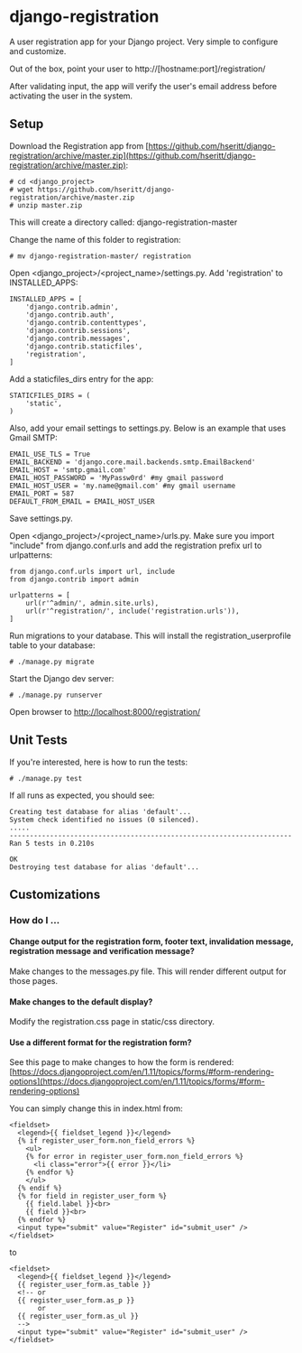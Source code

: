 # django-registration

A user registration app for your Django project. Very simple to configure and customize.

Out of the box, point your user to http://[hostname:port]/registration/

After validating input, the app will verify the user's email address before activating the user in the system.

## Setup

Download the Registration app from [https://github.com/hseritt/django-registration/archive/master.zip](https://github.com/hseritt/django-registration/archive/master.zip):

```
# cd <django_project>
# wget https://github.com/hseritt/django-registration/archive/master.zip
# unzip master.zip
```

This will create a directory called: django-registration-master

Change the name of this folder to registration:

```
# mv django-registration-master/ registration
```

Open <django_project>/<project_name>/settings.py. Add 'registration' to INSTALLED_APPS:

```
INSTALLED_APPS = [
    'django.contrib.admin',
    'django.contrib.auth',
    'django.contrib.contenttypes',
    'django.contrib.sessions',
    'django.contrib.messages',
    'django.contrib.staticfiles',
    'registration',
]
```

Add a staticfiles_dirs entry for the app:

```
STATICFILES_DIRS = (
    'static',
)
```

Also, add your email settings to settings.py. Below is an example that uses Gmail SMTP:

```
EMAIL_USE_TLS = True
EMAIL_BACKEND = 'django.core.mail.backends.smtp.EmailBackend'
EMAIL_HOST = 'smtp.gmail.com'
EMAIL_HOST_PASSWORD = 'MyPassw0rd' #my gmail password
EMAIL_HOST_USER = 'my.name@gmail.com' #my gmail username
EMAIL_PORT = 587
DEFAULT_FROM_EMAIL = EMAIL_HOST_USER
```

Save settings.py.

Open <django_project>/<project_name>/urls.py. Make sure you import "include" from django.conf.urls and add the registration prefix url to urlpatterns:

```
from django.conf.urls import url, include
from django.contrib import admin

urlpatterns = [
    url(r'^admin/', admin.site.urls),
    url(r'^registration/', include('registration.urls')),
]
```

Run migrations to your database. This will install the registration_userprofile table to your database:

```
# ./manage.py migrate
```

Start the Django dev server:

```
# ./manage.py runserver
```

Open browser to [http://localhost:8000/registration/](http://localhost:8000/registration/)

## Unit Tests

If you're interested, here is how to run the tests:

```
# ./manage.py test
```

If all runs as expected, you should see:

```
Creating test database for alias 'default'...
System check identified no issues (0 silenced).
.....
----------------------------------------------------------------------
Ran 5 tests in 0.210s

OK
Destroying test database for alias 'default'...
```

## Customizations

### How do I ...

#### Change output for the registration form, footer text, invalidation message, registration message and verification message?

Make changes to the messages.py file. This will render different output for those pages.

#### Make changes to the default display?

Modify the registration.css page in static/css directory.

#### Use a different format for the registration form?

See this page to make changes to how the form is rendered: [https://docs.djangoproject.com/en/1.11/topics/forms/#form-rendering-options](https://docs.djangoproject.com/en/1.11/topics/forms/#form-rendering-options)

You can simply change this in index.html from:

```
<fieldset>
  <legend>{{ fieldset_legend }}</legend>
  {% if register_user_form.non_field_errors %}
    <ul>
    {% for error in register_user_form.non_field_errors %}
      <li class="error">{{ error }}</li>
    {% endfor %}
    </ul>
  {% endif %}
  {% for field in register_user_form %}
    {{ field.label }}<br>
    {{ field }}<br>
  {% endfor %}
  <input type="submit" value="Register" id="submit_user" />
</fieldset>
```

to

```
<fieldset>
  <legend>{{ fieldset_legend }}</legend>
  {{ register_user_form.as_table }}
  <!-- or 
  {{ register_user_form.as_p }}
       or
  {{ register_user_form.as_ul }}
  -->
  <input type="submit" value="Register" id="submit_user" />
</fieldset>
```